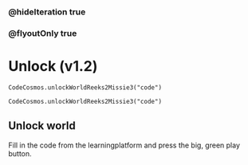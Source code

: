 ### @hideIteration true
### @flyoutOnly true
# Unlock (v1.2)
```blocks
CodeCosmos.unlockWorldReeks2Missie3("code")
```

```template
CodeCosmos.unlockWorldReeks2Missie3("code")
```

## Unlock world
Fill in the code from the learningplatform and press the big, green play button.